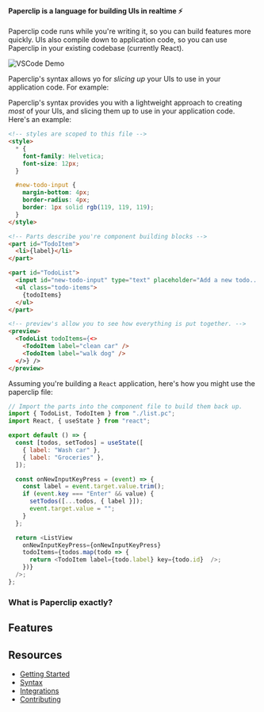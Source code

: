 <!--

Notes:

- need to express that it's lightweight
-->

#### Paperclip is a language for building UIs in realtime ⚡️

Paperclip code runs while you're writing it, so you can build features more quickly. UIs also compile down to application code, so you can use Paperclip in your existing codebase (currently React).


<!-- _See_ UIs that you're creating in realtime, directly within your code editor. Designed to integrate with your existing codebase (currently just React for now). -->

<!--
Templates are also designed to compile down to your application framework of choice (currently only React).
-->

<!-- 
_See_ UIs that you're creating in realtime, directly within your code editor. Paperclip comes with primitive UI behavior that allows you to setup the _bones_ UI 

-->

<!-- Paperclip comes with a runtime for VSCode that shows you a preview of UIs as  -->

<!-- A slim, ultra efficient way to stylize your web applications.  -->

<!--  that runs _while_ you write in it, and compiles down to application code in the framework of your choice. -->

![VSCode Demo](https://user-images.githubusercontent.com/757408/75412579-f0965200-58f0-11ea-8043-76a0b0ec1a08.gif)


Paperclip's syntax allows yo for _slicing up_ your UIs to use in your application code. For example:

Paperclip's syntax provides you with a lightweight approach to creating _most_ of your UIs, and slicing them up to use in your application code. Here's an example:

```html
<!-- styles are scoped to this file -->
<style>
  * {
    font-family: Helvetica;
    font-size: 12px;
  }

  #new-todo-input {
    margin-bottom: 4px;
    border-radius: 4px;
    border: 1px solid rgb(119, 119, 119);
  }
</style>

<!-- Parts describe you're component building blocks -->
<part id="TodoItem">
  <li>{label}</li>
</part>

<part id="TodoList">
  <input id="new-todo-input" type="text" placeholder="Add a new todo..." onKeyPress={onNewInputKeyPress} />
  <ul class="todo-items">
    {todoItems}
  </ul>
</part>

<!-- preview's allow you to see how everything is put together. -->
<preview>
  <TodoList todoItems={<>
    <TodoItem label="clean car" />
    <TodoItem label="walk dog" />
  </>} />
</preview>
```

Assuming you're building a `React` application, here's how you might use the paperclip file:

```javascript
// Import the parts into the component file to build them back up.
import { TodoList, TodoItem } from "./list.pc";
import React, { useState } from "react";

export default () => {
  const [todos, setTodos] = useState([
    { label: "Wash car" },
    { label: "Groceries" },
  ]);

  const onNewInputKeyPress = (event) => {
    const label = event.target.value.trim();
    if (event.key === "Enter" && value) {
      setTodos([...todos, { label }]);
      event.target.value = "";
    }
  };

  return <ListView
    onNewInputKeyPress={onNewInputKeyPress}
    todoItems={todos.map(todo => {
      return <TodoItem label={todo.label} key={todo.id}  />;
    })}
  />;
};
```

### What is Paperclip exactly?

## Features


## Resources

- [Getting Started](./documentation/Getting&20Started)
- [Syntax](./documentation/Syntax)
- [Integrations](./documentation/Integrations)
- [Contributing](./documentation/Contributing)

<!-- ### What makes Paperclip special?

Paperclip's syntax allows you to express _most_ of you user interface in a "dumb" way. -->


<!-- The current process around developing UIs is incredibly slow, especially as codebases scale. Paperclip was created -->


<!--UI development is a bit slow & inneficient, especially as projects scale, and code complexity kicks in. So I developed Paperclip to be a lightweight, and fast alternative for creating UIs that helps get the job done faster. 

The template language is limited -->

<!--

Points:

- lightwight
- bones of the UI

-->

